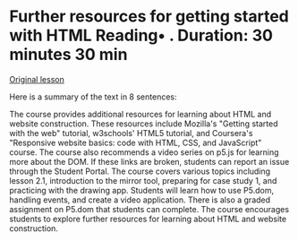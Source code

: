 # Further resources for getting started with HTML Reading• . Duration: 30 minutes 30 min

[Original lesson](https://www.coursera.org/learn/uol-introduction-to-programming-2/supplement/yoUcJ/further-resources-for-getting-started-with-html)

Here is a summary of the text in 8 sentences:

The course provides additional resources for learning about HTML and website construction. These resources include Mozilla's "Getting started with the web" tutorial, w3schools' HTML5 tutorial, and Coursera's "Responsive website basics: code with HTML, CSS, and JavaScript" course. The course also recommends a video series on p5.js for learning more about the DOM. If these links are broken, students can report an issue through the Student Portal. The course covers various topics including lesson 2.1, introduction to the mirror tool, preparing for case study 1, and practicing with the drawing app. Students will learn how to use P5.dom, handling events, and create a video application. There is also a graded assignment on P5.dom that students can complete. The course encourages students to explore further resources for learning about HTML and website construction.

